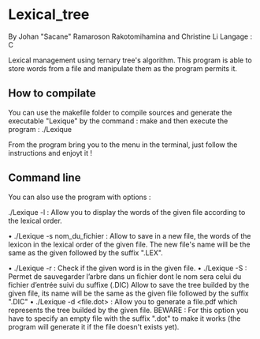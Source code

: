 # Lexical_tree

By Johan "Sacane" Ramaroson Rakotomihamina and Christine Li 
Langage : C

Lexical management using ternary tree's algorithm.
This program is able to store words from a file and manipulate them as the program permits it. 

## How to compilate

You can use the makefile folder to compile sources and generate the executable "Lexique" by the command : make 
and then execute the program : ./Lexique

From the program bring you to the menu in the terminal, just follow the instructions and enjoyt it ! 

## Command line

You can also use the program with options : 

./Lexique -l <namefile> : Allow you to display the words of the given file according to the lexical order.


• ./Lexique -s nom_du_fichier : Allow to save in a new file, the words of the lexicon in the lexical order of the given file. The new file's name will be the same as the given followed by the suffix ".LEX".

• ./Lexique -r <word> <namefile> : Check if the given word is in the given file. 
• ./Lexique -S <fileName> : Permet de sauvegarder l’arbre dans un fichier dont le nom sera celui du fichier d’entrée suivi du suffixe (.DIC) 
  Allow to save the tree builded by the given file, its name will be the same as the given file followed by the suffix ".DIC"
• ./Lexique -d <nameFile> <file.dot> : Allow you to generate a file.pdf which represents the tree builded by the given file.
  BEWARE : For this option you have to specify an empty file with the suffix ".dot" to make it works (the program will generate it if the file doesn't exists yet).
